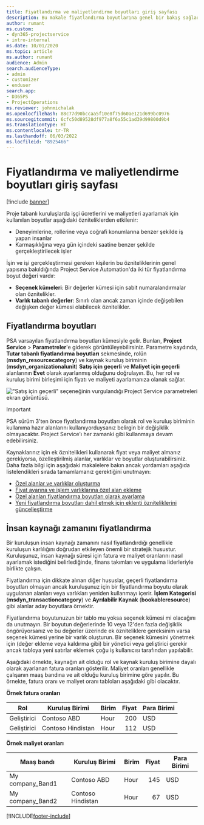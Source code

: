 ```yaml
---
title: Fiyatlandırma ve maliyetlendirme boyutları giriş sayfası
description: Bu makale fiyatlandırma boyutlarına genel bir bakış sağlar.
author: rumant
ms.custom:
- dyn365-projectservice
- intro-internal
ms.date: 10/01/2020
ms.topic: article
ms.author: rumant
audience: Admin
search.audienceType:
- admin
- customizer
- enduser
search.app:
- D365PS
- ProjectOperations
ms.reviewer: johnmichalak
ms.openlocfilehash: 88c77d90bccaa5f10e8f75d60ae121d699bc0976
ms.sourcegitcommit: 6cfc50d89528df977a8f6a55c1ad39d99800d9b4
ms.translationtype: HT
ms.contentlocale: tr-TR
ms.lasthandoff: 06/03/2022
ms.locfileid: "8925466"
---
```

# <a name="pricing-and-costing-dimensions-home-page"></a>Fiyatlandırma ve maliyetlendirme boyutları giriş sayfası

[!include [banner](../includes/psa-now-project-operations.md)]

Proje tabanlı kuruluşlarda işçi ücretlerini ve maliyetleri ayarlamak için kullanılan boyutlar aşağıdaki özniteliklerden etkilenir:

- Deneyimlerine, rollerine veya coğrafi konumlarına benzer şekilde iş yapan insanlar
- Karmaşıklığına veya gün içindeki saatine benzer şekilde gerçekleştirilecek işler

İşin ve işi gerçekleştirmesi gereken kişilerin bu özniteliklerinin genel yapısına bakıldığında Project Service Automation'da iki tür fiyatlandırma boyut değeri vardır: 

- **Seçenek kümeleri**: Bir değerler kümesi için sabit numaralandırmalar olan öznitelikler.
- **Varlık tabanlı değerler**: Sınırlı olan ancak zaman içinde değişebilen değişken değer kümesi olabilecek öznitelikler.

## <a name="pricing-dimensions"></a>Fiyatlandırma boyutları

PSA varsayılan fiyatlandırma boyutları kümesiyle gelir. Bunları, **Project Service** > **Parametreler**'e giderek görüntüleyebilirsiniz. Parametre kaydında, **Tutar tabanlı fiyatlandırma boyutları** sekmesinde, rolün (**msdyn_resourcecategory**) ve kaynak kuruluş biriminin (**msdyn_organizationalunit**) **Satış için geçerli** ve **Maliyet için geçerli** alanlarının **Evet** olarak ayarlanmış olduğunu doğrulayın. Bu, her rol ve kuruluş birimi birleşimi için fiyatı ve maliyeti ayarlamanıza olanak sağlar.

!["Satış için geçerli" seçeneğinin vurgulandığı Project Service parametreleri ekran görüntüsü.](media/PS-OOB-parameters.png)

> [!IMPORTANT]
> PSA sürüm 3'ten önce fiyatlandırma boyutları olarak rol ve kuruluş biriminin kullanıma hazır alanlarını kullanıyorduysanız belirgin bir değişiklik olmayacaktır. Project Service'ı her zamanki gibi kullanmaya devam edebilirsiniz. 

Kaynaklarınız için ek öznitelikleri kullanarak fiyat veya maliyet almanız gerekiyorsa, özelleştirilmiş alanlar, varlıklar ve boyutlar oluşturabilirsiniz. Daha fazla bilgi için aşağıdaki makalelere bakın ancak yordamları aşağıda listelendikleri sırada tamamlamanız gerektiğini unutmayın:

- [Özel alanlar ve varlıklar oluşturma](create-custom-fields-entities.md)
- [Fiyat ayarına ve işlem varlıklarına özel alan ekleme](field-references.md)
- [Özel alanları fiyatlandırma boyutları olarak ayarlama ](set-up-pricing-dimensions.md)
- [Yeni fiyatlandırma boyutları dahil etmek için eklenti özniteliklerini güncelleştirme](update-plug-in-attributes.md)

## <a name="pricing-human-resource-time"></a>İnsan kaynağı zamanını fiyatlandırma
Bir kuruluşun insan kaynağı zamanını nasıl fiyatlandırdığı genellikle kuruluşun karlılığını doğrudan etkileyen önemli bir stratejik husustur. Kuruluşunuz, insan kaynağı süresi için fatura ve maliyet oranlarını nasıl ayarlamak istediğini belirlediğinde, finans takımları ve uygulama liderleriyle birlikte çalışın.

Fiyatlandırma için dikkate alınan diğer hususlar, geçerli fiyatlandırma boyutları olmayan ancak kuruluşunuz için bir fiyatlandırma boyutu olarak uygulanan alanları veya varlıkları yeniden kullanmayı içerir. **İşlem Kategorisi** (**msdyn_transactioncategory**) ve **Ayrılabilir Kaynak** (**bookableresource**) gibi alanlar aday boyutlara örnektir. 

Fiyatlandırma boyutunuzun bir tablo mu yoksa seçenek kümesi mi olacağını da unutmayın. Bir boyutun değerlerinde 10 veya 12'den fazla değişiklik öngörüyorsanız ve bu değerler üzerinde ek özniteliklere gereksinim varsa seçenek kümesi yerine bir varlık oluşturun. Bir seçenek kümesini yönetmek için (değer ekleme veya kaldırma gibi) bir yönetici veya geliştirici gerekir ancak tabloya yeni satırlar eklemek çoğu iş kullanıcısı tarafından yapılabilir.

Aşağıdaki örnekte, kaynağın ait olduğu rol ve kaynak kuruluş birimine dayalı olarak ayarlanan fatura oranları gösterilir. Maliyet oranları genellikle çalışanın maaş bandına ve ait olduğu kuruluş birimine göre yapılır. Bu örnekte, fatura oranı ve maliyet oranı tabloları aşağıdaki gibi olacaktır.

**Örnek fatura oranları**

| Rol        | Kuruluş Birimi    |Birim      |Fiyat      |Para Birimi  |
| ------------|-------------|----------|----------:|----------|
| Geliştirici   | Contoso ABD  |Hour | 200|USD     |
| Geliştirici   | Contoso Hindistan |Hour|   112|USD     |


**Örnek maliyet oranları**

| Maaş bandı     | Kuruluş Birimi    |Birim      |Fiyat      |Para Birimi  |
| ----------------|-------------|----------|----------:|----------|
| My company_Band1 | Contoso ABD  |Hour | 145|USD     |
| My company_Band2 | Contoso Hindistan |Hour|   67|USD     |


[!INCLUDE[footer-include](../includes/footer-banner.md)]
